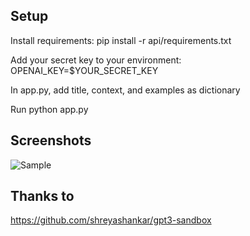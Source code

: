 
## Setup


Install requirements: pip install -r api/requirements.txt

Add your secret key to your environment:  OPENAI_KEY=$YOUR_SECRET_KEY

In app.py, add title, context, and examples as dictionary

Run python app.py

## Screenshots
![Sample](https://github.com/SmartManoj/gpt3-sandbox2/blob/master/gpt3.png)

## Thanks to
 https://github.com/shreyashankar/gpt3-sandbox
